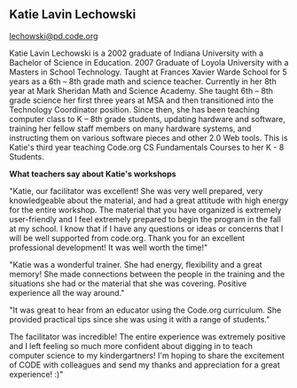 ## Katie Lavin Lechowski

[lechowski@pd.code.org](mailto:lechowski@pd.code.org)

Katie Lavin Lechowski is a 2002 graduate of Indiana University with a Bachelor of Science in Education. 2007 Graduate of Loyola University with a Masters in School Technology. Taught at Frances Xavier Warde School for 5 years as a 6th – 8th grade math and science teacher. Currently in her 8th year at Mark Sheridan Math and Science Academy. She taught 6th – 8th grade science her first three years at MSA and then transitioned into the Technology Coordinator position. Since then, she has been teaching computer class to K – 8th grade students, updating hardware and software, training her fellow staff members on many hardware systems, and instructing them on various software pieces and other 2.0 Web tools. This is Katie's third year teaching Code.org CS Fundamentals Courses to her K - 8 Students.

**What teachers say about Katie's workshops**

"Katie, our facilitator was excellent! She was very well prepared, very knowledgeable about the material, and had a great attitude with high energy for the entire workshop. The material that you have organized is extremely user-friendly and I feel extremely prepared to begin the program in the fall at my school. I know that if I have any questions or ideas or concerns that I will be well supported from code.org. Thank you for an excellent professional development! It was well worth the time!"

"Katie was a wonderful trainer. She had energy, flexibility and a great memory! She made connections between the people in the training and the situations she had or the material that she was covering. Positive experience all the way around."

"It was great to hear from an educator using the Code.org curriculum. She provided practical tips since she was using it with a range of students."

The facilitator was incredible! The entire experience was extremely positive and I left feeling so much more confident about digging in to teach computer science to my kindergartners! I'm hoping to share the excitement of CODE with colleagues and send my thanks and appreciation for a great experience! :)"
